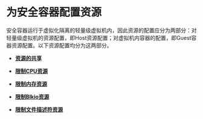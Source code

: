 # 为安全容器配置资源<a name="ZH-CN_TOPIC_0184808174"></a>

安全容器运行于虚拟化隔离的轻量级虚拟机内，因此资源的配置应分为两部分：对轻量级虚拟机的资源配置，即Host资源配置；对虚拟机内容器的配置，即Guest容器资源配置。以下资源配置均分为这两部分。

-   **[资源的共享](资源的共享-24.md)**  

-   **[限制CPU资源](限制CPU资源.md)**  

-   **[限制内存资源](限制内存资源.md)**  

-   **[限制Blkio资源](限制Blkio资源.md)**  

-   **[限制文件描述符资源](限制文件描述符资源.md)**  


